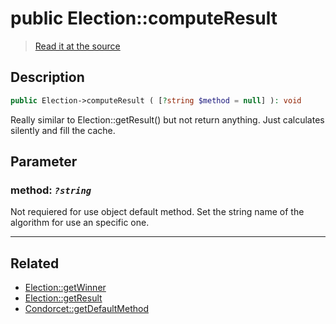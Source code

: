 # public Election::computeResult

> [Read it at the source](https://github.com/julien-boudry/Condorcet/blob/master/src/ElectionProcess/ResultsProcess.php#L291)

## Description    

```php
public Election->computeResult ( [?string $method = null] ): void
```

Really similar to Election::getResult() but not return anything. Just calculates silently and fill the cache.

## Parameter

### **method:** *`?string`*   
Not requiered for use object default method. Set the string name of the algorithm for use an specific one.    

---------------------------------------

## Related

* [Election::getWinner](/Docs/api-reference/Election%20Class/Election--getWinner.md)    
* [Election::getResult](/Docs/api-reference/Election%20Class/Election--getResult.md)    
* [Condorcet::getDefaultMethod](/Docs/api-reference/Condorcet%20Class/Condorcet--getDefaultMethod.md)    
